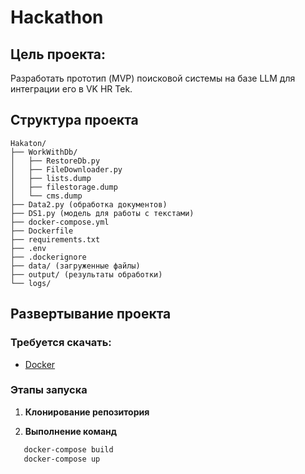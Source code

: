 
# Hackathon

## Цель проекта:
Разработать прототип (MVP) поисковой системы на базе LLM  для интеграции 
его в VK HR Tek.  

## Структура проекта

```text
Hakaton/
├── WorkWithDb/
│   ├── RestoreDb.py
│   ├── FileDownloader.py
│   ├── lists.dump
│   ├── filestorage.dump
│   └── cms.dump
├── Data2.py (обработка документов)
├── DS1.py (модель для работы с текстами)
├── docker-compose.yml
├── Dockerfile
├── requirements.txt
├── .env
├── .dockerignore
├── data/ (загруженные файлы)
├── output/ (результаты обработки)
└── logs/
```
## Развертывание проекта

### Требуется скачать:

- [Docker](https://www.docker.com/)


### Этапы запуска

1.  **Клонирование репозитория**

2. **Выполнение команд**
 ```bash
    docker-compose build
    docker-compose up

 ```


